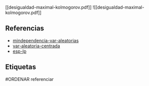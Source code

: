 [[desigualdad-maximal-kolmogorov.pdf]]
![[desigualdad-maximal-kolmogorov.pdf]]

## Referencias
- [mindependencia-var-aleatorias](./mindependencia-var-aleatorias.md)
- [var-aleatoria-centrada](./var-aleatoria-centrada.md)
- [esp-lp](./esp-lp.md)

## Etiquetas
#ORDENAR referenciar

